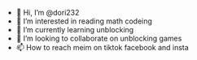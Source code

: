 - 👋 Hi, I’m @dori232
- 👀 I’m interested in reading math codeing 
- 🌱 I’m currently learning unblocking
- 💞️ I’m looking to collaborate on unblocking games
- 📫 How to reach meim on tiktok facebook and insta

<!---
dori232/dori232 is a ✨ special ✨ repository because its `README.md` (this file) appears on your GitHub profile.
You can click the Preview link to take a look at your changes.
--->
